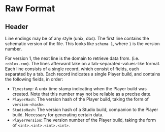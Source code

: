 # Raw Format

## Header

Line endings may be of any style (unix, dos). The first line contains the
schematic version of the file. This looks like `schema 1`, where `1` is
the version number.

For version 1, the next line is the domain to retrieve data from. (i.e.
`roblox.com`). The lines afterward take on a tab-separated-values-like
format. Each line consists of a single record, which consist of fields,
each separated by a tab. Each record indicates a single Player build, and
contains the following fields, in order:

- `Timestamp`: A unix time stamp indicating when the Player build was
  created. Note that this number may not be reliable as a precise date.
- `PlayerHash`: The version hash of the Player build, taking the form of
  `version-<hash>`.
- `StudioHash`: The version hash of a Studio build, companion to the
  Player build. Necessary for generating certain data.
- `PlayerVersion`: The version number of the Player build, taking the form
  of `<int>.<int>.<int>.<int>`.
